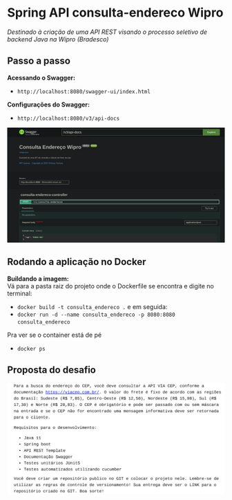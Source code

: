 # Spring API consulta-endereco Wipro
_Destinado à criação de uma API REST visando o processo seletivo de backend Java na Wipro (Bradesco)_

## Passo a passo

**Acessando o Swagger:** 

- ``http://localhost:8080/swagger-ui/index.html``

**Configurações do Swagger:**

- ``http://localhost:8080/v3/api-docs``

![img_1.png](src/main/resources/static/swagger.png)

## Rodando a aplicação no Docker

**Buildando a imagem:** <br>
Vá para a pasta raiz do projeto onde o Dockerfile se encontra e digite no terminal:
- ``docker build -t consulta_endereco .`` e em seguida:
- ``docker run -d --name consulta_endereco -p 8080:8080 consulta_endereco``

Pra ver se o container está de pé 
- ``docker ps``


## Proposta do desafio

![desafio.png](src/main/resources/static/desafio.png)